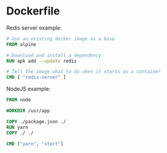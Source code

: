 # Dockerfile

Redis server example:

```dockerfile
# Use an existing docker image as a base
FROM alpine

# Download and install a dependency
RUN apk add --update redis

# Tell the image what to do when it starts as a container
CMD [ "redis-server" ]
```

NodeJS example:

```dockerfile
FROM node

WORKDIR /usr/app

COPY ./package.json ./
RUN yarn
COPY ./ ./

CMD ["yarn", "start"]
```
